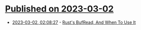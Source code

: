 # [Published on 2023-03-02](index.md)

* [2023-03-02, 02:08:27](https://lobste.rs/s/lja108/rust_s_bufread_when_use_it) - [Rust's BufRead, And When To Use It](https://www.brandons.me/blog/bufread-and-when-to-use-it)
